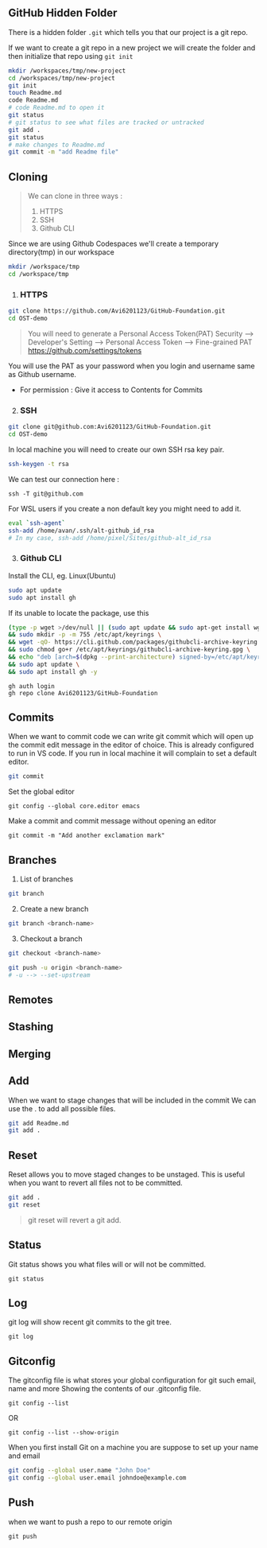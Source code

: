 ## GitHub Hidden Folder
There is a hidden folder `.git` which tells you that our project is a git repo.

If we want to create a git repo in a new project we will create the folder and then initialize that repo using `git init`
```sh
mkdir /workspaces/tmp/new-project
cd /workspaces/tmp/new-project
git init
touch Readme.md
code Readme.md 
# code Readme.md to open it
git status
# git status to see what files are tracked or untracked
git add .
git status
# make changes to Readme.md
git commit -m "add Readme file"
```
## Cloning
>We can clone in three ways : 
> 1. HTTPS
> 2. SSH
> 3. Github CLI

Since we are using Github Codespaces we'll create a temporary directory(tmp) in our workspace

```sh
mkdir /workspace/tmp
cd /workspace/tmp
```

1. ### HTTPS
```sh
git clone https://github.com/Avi6201123/GitHub-Foundation.git
cd OST-demo
```
> You will need to generate a Personal Access Token(PAT)
Security --> Developer's Setting --> Personal Access Token --> Fine-grained PAT  
https://github.com/settings/tokens

You will use the PAT as your password when you login and username same as Github username.
- For permission : Give it access to Contents for Commits

2. ### SSH
```sh
git clone git@github.com:Avi6201123/GitHub-Foundation.git
cd OST-demo
```
In local machine you will need to create our own SSH rsa key pair.
```sh
ssh-keygen -t rsa
```
We can test our connection here : 
```
ssh -T git@github.com
```
For WSL users if you create a non default key you might need to add it.
```sh
eval `ssh-agent`
ssh-add /home/avan/.ssh/alt-github_id_rsa
# In my case, ssh-add /home/pixel/Sites/github-alt_id_rsa
```

3. ### Github CLI
Install the CLI,
eg. Linux(Ubuntu)
```sh
sudo apt update
sudo apt install gh
```
If its unable to locate the package, use this
```sh
(type -p wget >/dev/null || (sudo apt update && sudo apt-get install wget -y)) \
&& sudo mkdir -p -m 755 /etc/apt/keyrings \
&& wget -qO- https://cli.github.com/packages/githubcli-archive-keyring.gpg | sudo tee /etc/apt/keyrings/githubcli-archive-keyring.gpg > /dev/null \
&& sudo chmod go+r /etc/apt/keyrings/githubcli-archive-keyring.gpg \
&& echo "deb [arch=$(dpkg --print-architecture) signed-by=/etc/apt/keyrings/githubcli-archive-keyring.gpg] https://cli.github.com/packages stable main" | sudo tee /etc/apt/sources.list.d/github-cli.list > /dev/null \
&& sudo apt update \
&& sudo apt install gh -y
```

```
gh auth login
gh repo clone Avi6201123/GitHub-Foundation
```

## Commits
When we want to commit code we can write git commit which will open up the commit edit message in the editor of choice. This is already configured to run in VS code. If you run in local machine it will complain to set a default editor.
```sh
git commit
```

Set the global editor

```
git config --global core.editor emacs
```

Make a commit and commit message without opening an editor
```
git commit -m "Add another exclamation mark"
```
## Branches
1. List of branches
```sh
git branch
```
2. Create a new branch
```sh
git branch <branch-name>
```
3. Checkout a branch 
```sh
git checkout <branch-name>
```
```sh
git push -u origin <branch-name>
# -u --> --set-upstream 
```
## Remotes

## Stashing

## Merging

## Add
When we want to stage changes that will be included in the commit
We can use the . to add all possible files.
```sh
git add Readme.md
git add .
```
## 

## Reset 
Reset allows you to move staged changes to be unstaged. 
This is useful when you want to revert all files not to be committed.

```sh
git add .
git reset
```
> git reset will revert a git add.

## Status

Git status shows you what files will or will not be committed.
```
git status
```
## Log
git log will show recent git commits to the git tree.
```
git log
```

## Gitconfig
The gitconfig file is what stores your global configuration for git such email, name and more
Showing the contents of our .gitconfig file.
```
git config --list 
```
OR
```
git config --list --show-origin
```
When you first install Git on a machine you are suppose to set up your name and email
```sh
git config --global user.name "John Doe"
git config --global user.email johndoe@example.com
```

## Push 
when we want to push a repo to our remote origin
```
git push
```